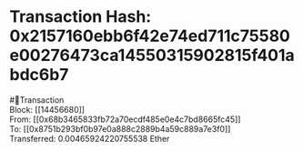 
Transaction Hash: 0x2157160ebb6f42e74ed711c75580e00276473ca14550315902815f401abdc6b7
====================================================================================
  
#💸Transaction  
Block: [[14456680]]  
From: [[0x68b3465833fb72a70ecdf485e0e4c7bd8665fc45]]  
To: [[0x8751b293bf0b97e0a888c2889b4a59c889a7e3f0]]  
Transferred: 0.00465924220755538 Ether